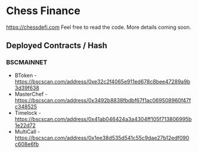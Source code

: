 # Chess Finance

https://chessdefi.com Feel free to read the code. More details coming soon.

## Deployed Contracts / Hash

### BSCMAINNET

- BToken - https://bscscan.com/address/0xe32c2f4065e911ed678c8bee47289a9b3d39f638
- MasterChef - https://bscscan.com/address/0x3492b8838fbdbf67f1ac069508960f47fc348525
- Timelock - https://bscscan.com/address/0x41ab046424a3a4304ff105f713806995b1e22d72
- MultiCall - https://bscscan.com/address/0x1ee38d535d541c55c9dae27b12edf090c608e6fb
